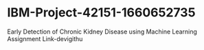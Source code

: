 # IBM-Project-42151-1660652735
Early Detection of Chronic Kidney Disease using Machine Learning
Assignment Link-devigithu
